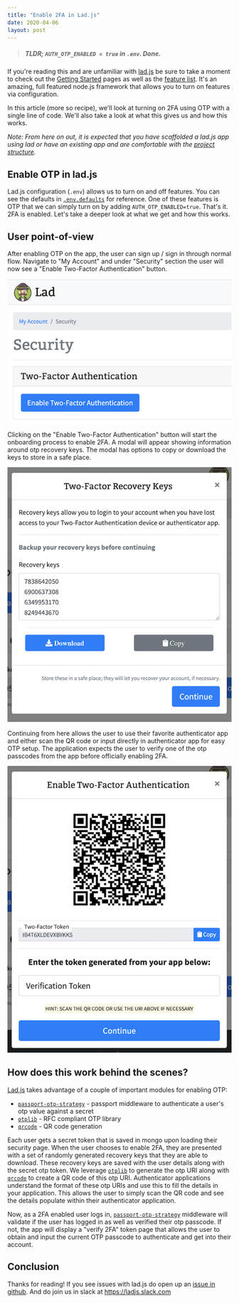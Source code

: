 ```yaml
---
title: "Enable 2FA in Lad.js"
date: 2020-04-06
layout: post
---
```


> ##### **TLDR; `AUTH_OTP_ENABLED = true` in `.env`. Done.**

If you're reading this and are unfamiliar with [lad.js](https://github.com/ladjs/lad) be sure to take a moment to check out the [Getting Started](https://github.com/ladjs/lad#get-started) pages as well as the [feature list](https://github.com/ladjs/lad#features). It's an amazing, full featured node.js framework that allows you to turn on features via configuration.

In this article (more so recipe), we'll look at turning on 2FA using OTP with a single line of code. We'll also take a look at what this gives us and how this works.

_Note: From here on out, it is expected that you have scaffolded a lad.js app using lad or have an existing app and are comfortable with the [project structure](https://github.com/ladjs/lad#architecture)._

## Enable OTP in lad.js

Lad.js configuration (`.env`) allows us to turn on and off features. You can see the defaults in [`.env.defaults`](https://github.com/ladjs/lad/blob/master/template/.env.defaults) for reference. One of these features is OTP that we can simply turn on by adding `AUTH_OTP_ENABLED=true`. That's it. 2FA is enabled. Let's take a deeper look at what we get and how this works.

## User point-of-view
After enabling OTP on the app, the user can sign up / sign in through normal flow. Navigate to "My Account" and under "Security" section the user will now see a "Enable Two-Factor Authentication" button.

![](../../static/ladjs-enable-2fa-button.png)

Clicking on the "Enable Two-Factor Authentication" button will start the onboarding process to enable 2FA. A modal will appear showing information around otp recovery keys. The modal has options to copy or download the keys to store in a safe place.

![](../../static/ladjs-enable-2fa-recovery-key-modal.png)

Continuing from here allows the user to use their favorite authenticator app and either scan the QR code or input directly in authenticator app for easy OTP setup. The application expects the user to verify one of the otp passcodes from the app before officially enabling 2FA.

![](../../static/ladjs-enable-2fa-verify.png)

## How does this work behind the scenes?

[Lad.js](https://github.com/ladjs/lad) takes advantage of a couple of important modules for enabling OTP:

- [`passport-otp-strategy`](https://github.com/ejhayes/passport-otp) - passport middleware to authenticate a user's otp value against a secret
- [`otplib`](https://github.com/yeojz/otplib) - RFC compliant OTP library
- [`qrcode`](https://github.com/soldair/node-qrcode) - QR code generation

Each user gets a secret token that is saved in mongo upon loading their security page. When the user chooses to enable 2FA, they are presented with a set of randomly generated recovery keys that they are able to download. These recovery keys are saved with the user details along with the secret otp token. We leverage [`otplib`](https://github.com/yeojz/otplib) to generate the otp URI along with [`qrcode`](https://github.com/soldair/node-qrcode) to create a QR code of this otp URI. Authenticator applications understand the format of these otp URIs and use this to fill the details in your application. This allows the user to simply scan the QR code and see the details populate within their authenticator application.

Now, as a 2FA enabled user logs in, [`passport-otp-strategy`](https://github.com/ejhayes/passport-otp) middleware will validate if the user has logged in as well as verified their otp passcode. If not, the app will display a "verify 2FA" token page that allows the user to obtain and input the current OTP passcode to authenticate and get into their account.

## Conclusion
Thanks for reading! If you see issues with lad.js do open up an [issue in github](https://github.com/ladjs/lad/issues/new). And do join us in slack at https://ladjs.slack.com

